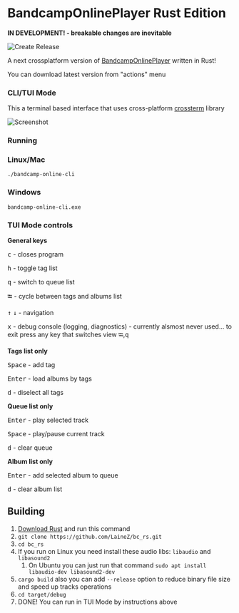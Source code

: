 # BandcampOnlinePlayer Rust Edition
**IN DEVELOPMENT! - breakable changes are inevitable**

![Create Release](https://github.com/LaineZ/bc_rs/workflows/Create%20Release/badge.svg?event=push)

A next crossplatform version of [BandcampOnlinePlayer](https://github.com/LaineZ/BandcampOnlinePlayer) written in Rust!

You can download latest version from "actions" menu

### CLI/TUI Mode
This a terminal based interface that uses cross-platform [crossterm]([https://github.com/crossterm-rs/crossterm) library

![Screenshot](http://i.imgur.com/76lhnnP.png)

### Running

### Linux/Mac
```./bandcamp-online-cli```

### Windows

``bandcamp-online-cli.exe``

### TUI Mode controls
**General keys**

<kbd>c</kbd> - closes program

<kbd>h</kbd> - toggle tag list

<kbd>q</kbd> - switch to queue list

<kbd>⭾</kbd> - cycle between tags and albums list

<kbd>↑</kbd> <kbd>↓</kbd> - navigation

<kbd>x</kbd> - debug console (logging, diagnostics) - currently alsmost never used... to exit press any key that switches view <kbd>⭾</kbd>,<kbd>q</kbd>

**Tags list only**

<kbd>Space</kbd> - add tag

<kbd>Enter</kbd> - load albums by tags

<kbd>d</kbd> - diselect all tags

**Queue list only**

<kbd>Enter</kbd> - play selected track

<kbd>Space</kbd> - play/pause current track

<kbd>d</kbd> - clear queue

**Album list only**

<kbd>Enter</kbd> - add selected album to queue

<kbd>d</kbd> - clear album list

## Building
1. [Download Rust]([https://www.rust-lang.org/learn/get-started) and run this command
2. ```git clone https://github.com/LaineZ/bc_rs.git```
3. ```cd bc_rs```
4. If you run on Linux you need install these audio libs: ``libaudio`` and ``libasound2``
   1. On Ubuntu you can just run that command ``sudo apt install libaudio-dev libasound2-dev``
5. ```cargo build``` also you can add ``--release`` option to reduce binary file size and speed up tracks operations
6. ```cd target/debug```
7. DONE! You can run in TUI Mode by instructions above
